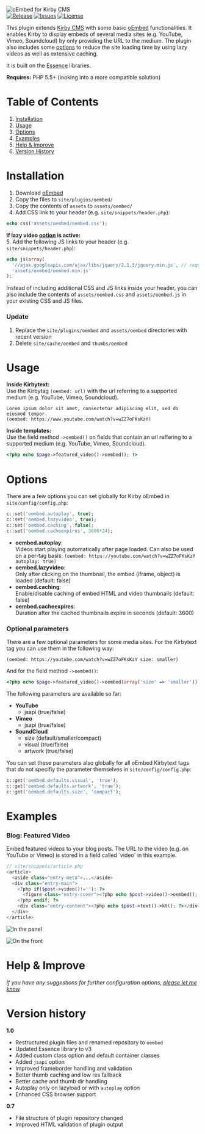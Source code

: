 ![oEmbed for Kirby CMS](http://distantnative.com/remote/github/kirby-oembed-github.png)  
[![Release](https://img.shields.io/github/release/distantnative/oembed.svg)](https://github.com/distantnative/oembed/releases) [![Issues](https://img.shields.io/github/issues/distantnative/oembed.svg)](https://github.com/distantnative/oembed/issues) [![License](https://img.shields.io/badge/license-GPLv3-blue.svg)](https://raw.githubusercontent.com/distantnative/oembed/master/LICENSE)

This plugin extends [Kirby CMS](http://getkirby.com) with some basic [oEmbed](http://oembed.com) functionalities. It enables Kirby to display embeds of several media sites (e.g. YouTube, Vimeo, Soundcloud) by only providing the URL to the medium. The plugin also includes some [options](#Options) to reduce the site loading time by using lazy videos as well as extensive caching.

It is built on the [Essence](https://github.com/essence) libraries.

**Requires:** PHP 5.5+ (looking into a more compatible solution)


# Table of Contents
1. [Installation](#Installation)
2. [Usage](#Usage)
3. [Options](#Options)
4. [Examples](#Usage)
5. [Help & Improve](#Help)
6. [Version History](#VersionHistory)


# Installation <a id="Installation"></a>
1. Download [oEmbed](https://github.com/distantnative/oembed/zipball/master/)
2. Copy the files to `site/plugins/oembed/` 
3. Copy the contents of `assets` to `assets/oembed/`
4. Add CSS link to your header (e.g. `site/snippets/header.php`):
```php
echo css('assets/oembed/oembed.css');
```

**If lazy video [option](#Options) is active:**    
5. Add the following JS links to your header (e.g. `site/snippets/header.php`):
```php
echo js(array(
  '//ajax.googleapis.com/ajax/libs/jquery/2.1.3/jquery.min.js', // requires jQuery
  'assets/oembed/oembed.min.js'
);
```

Instead of including additional CSS and JS links inside your header, you can also include the contents of `assets/oembed.css` and `assets/oembed.js` in your existing CSS and JS files.

### Update
1. Replace the `site/plugins/oembed` and  `assets/oembed` directories with recent version
2. Delete `site/cache/oembed` and `thumbs/oembed`


# Usage <a id="Usage"></a>
**Inside Kirbytext:**  
Use the Kirbytag `(oembed: url)` with the url referring to a supported medium (e.g. YouTube, Vimeo, Soundcloud).
```
Lorem ipsum dolor sit amet, consectetur adipiscing elit, sed do eiusmod tempor.
(oembed: https://www.youtube.com/watch?v=wZZ7oFKsKzY)
```

**Inside templates:**  
Use the field method `->oembed()` on fields that contain an url reffering to a supported medium (e.g. YouTube, Vimeo, Soundcloud).
```php
<?php echo $page->featured_video()->oembed(); ?>
```


# Options <a id="Options"></a>
There are a few options you can set globally for Kirby oEmbed in `site/config/config.php`:
```php
c::set('oembed.autoplay', true);
c::set('oembed.lazyvideo', true);
c::set('oembed.caching', false);
c::set('oembed.cacheexpires', 3600*24);
```
- **oembed.autoplay**:  
Videos start playing automatically after page loaded. Can also be used on a per-tag basis: `(oembed: https://youtube.com/watch?v=wZZ7oFKsKzY autoplay: true)`
- **oembed.lazyvideo**:  
Only after clicking on the thumbnail, the embed (iframe, object) is loaded (default: false)
- **oembed.caching**:  
Enable/disable caching of embed HTML and video thumbnails (default: false)
- **oembed.cacheexpires**:  
Duration after the cached thumbnails expire in seconds (default: 3600)

### Optional parameters
There are a few optional parameters for some media sites. For the Kirbytext tag you can use them in the following way:
 
```
(oembed: https://youtube.com/watch?v=wZZ7oFKsKzY size: smaller)
```

And for the field method `->oembed()`:
```php
<?php echo $page->featured_video()->oembed(array('size' => 'smaller')); ?>
```

The following parameters are available so far:
- **YouTube**
    - jsapi (true/false)
- **Vimeo**
    - jsapi (true/false)
- **SoundCloud**
    - size (default/smaller/compact)
    - visual (true/false)
    - artwork (true/false)

You can set these parameters also globally for all oEmbed Kirbytext tags that do not specifiy the parameter themselves in `site/config/config.php`:
```php
c::get('oembed.defaults.visual', 'true');
c::get('oembed.defaults.artwork', 'true');
c::get('oembed.defaults.size', 'compact');
```


# Examples <a id="Examples"></a>
### Blog: Featured Video
Embed featured videos to your blog posts. The URL to the video (e.g. on YouTube or Vimeo) is stored in a field called ´video´ in this example.
```php
// site/snippets/article.php
<article>
  <aside class="entry-meta">...</aside>
  <div class="entry-main">
    <?php if($post->video()!=''): ?>
      <figure class="entry-cover"><?php echo $post->video()->oembed(); ?></figure>
    <?php endif; ?>
    <div class="entry-content"><?php echo $post->text()->kt(); ?></div>
  </div>
</article>
```

![In the panel](http://distantnative.com/remote/github/kirby-oembed-github-example1.png)

![On the front](http://distantnative.com/remote/github/kirby-oembed-github-example2.png)


# Help & Improve <a id="Help"></a>
*If you have any suggestions for further configuration options, [please let me know](https://github.com/distantnative/oembed/issues/new).*


# Version history <a id="VersionHistory"></a>
**1.0**
- Restructured plugin files and renamed repository to `oembed`
- Updated Essence library to v3
- Added custom class option and default container classes
- Added `jsapi` option
- Improved frameborder handling and validation
- Better thumb caching and low res fallback
- Better cache and thumb dir handling
- Autoplay only on lazyload or with `autoplay` option
- Enhanced CSS browser support

**0.7**
- File structure of plugin repository changed
- Improved HTML validation of plugin output

